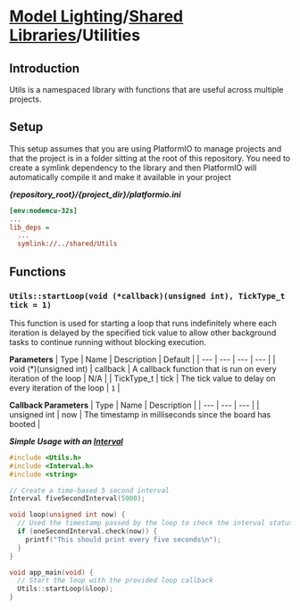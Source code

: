 # [Model Lighting](../../README.md)/[Shared Libraries](../README.md)/Utilities

## Introduction
Utils is a namespaced library with functions that are useful across multiple projects.

## Setup
This setup assumes that you are using PlatformIO to manage projects and that the project is in a folder sitting at the root of this repository. You need to create a symlink dependency to the library and then PlatformIO will automatically compile it and make it available in your project

_**{repository_root}/{project_dir}/platformio.ini**_
```ini
[env:nodemcu-32s]
...
lib_deps =
  ...
  symlink://../shared/Utils
```

## Functions


### `Utils::startLoop(void (*callback)(unsigned int), TickType_t tick = 1)`

This function is used for starting a loop that runs indefinitely where each iteration is delayed by the specified tick value to allow other background tasks to continue running without blocking execution.

**Parameters**
| Type | Name | Description | Default |
| --- | --- | --- | --- |
| void (*)(unsigned int) | callback | A callback function that is run on every iteration of the loop | N/A |
| TickType_t | tick | The tick value to delay on every iteration of the loop | `1` |

**Callback Parameters**
| Type | Name | Description |
| --- | --- | --- |
| unsigned int | now | The timestamp in milliseconds since the board has booted |

_**Simple Usage with an [Interval](../Interval/README.md)**_
```cpp
#include <Utils.h>
#include <Interval.h>
#include <string>

// Create a time-based 5 second interval
Interval fiveSecondInterval(5000);

void loop(unsigned int now) {
  // Used the timestamp passed by the loop to check the interval status
  if (oneSecondInterval.check(now)) {
    printf("This should print every five seconds\n");
  }
}

void app_main(void) {
  // Start the loop with the provided loop callback
  Utils::startLoop(&loop);
}
```